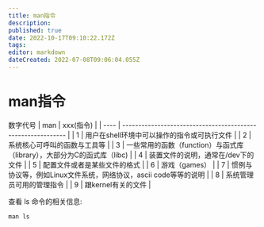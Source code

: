```yaml
---
title: man指令
description: 
published: true
date: 2022-10-17T09:10:22.172Z
tags: 
editor: markdown
dateCreated: 2022-07-08T09:06:04.055Z
---
```


# man指令
数字代号
| man  | xxx(指令)                                                    |
| ---- | ------------------------------------------------------------ |
| 1    | 用户在shell环境中可以操作的指令或可执行文件                  |
| 2    | 系统核心可呼叫的函数与工具等                                 |
| 3    | 一些常用的函数（function）与函式库（library），大部分为C的函式库（libc) |
| 4    | 装置文件的说明，通常在/dev下的文件                           |
| 5    | 配置文件或者是某些文件的格式                                 |
| 6    | 游戏（games）                                                |
| 7    | 惯例与协议等，例如Linux文件系统，网络协议，ascii code等等的说明 |
| 8    | 系统管理员可用的管理指令                                     |
| 9    | 跟kernel有关的文件                                           |


查看 ls 命令的相关信息:

```
man ls
```